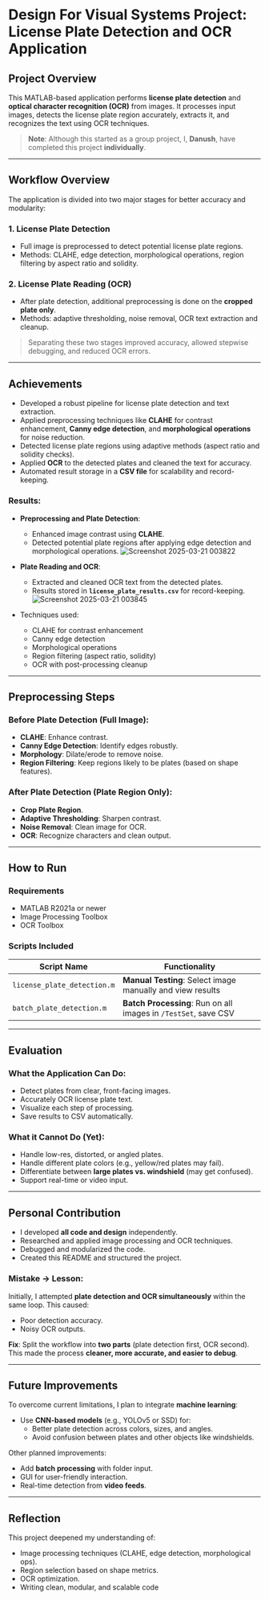 # Design For Visual Systems Project: License Plate Detection and OCR Application

## Project Overview

This MATLAB-based application performs **license plate detection** and **optical character recognition (OCR)** from images. It processes input images, detects the license plate region accurately, extracts it, and recognizes the text using OCR techniques.

> **Note**: Although this started as a group project, I, **Danush**, have completed this project **individually**.

---

##  Workflow Overview

The application is divided into two major stages for better accuracy and modularity:

### 1. License Plate Detection
- Full image is preprocessed to detect potential license plate regions.
- Methods: CLAHE, edge detection, morphological operations, region filtering by aspect ratio and solidity.

### 2. License Plate Reading (OCR)
- After plate detection, additional preprocessing is done on the **cropped plate only**.
- Methods: adaptive thresholding, noise removal, OCR text extraction and cleanup.

> Separating these two stages improved accuracy, allowed stepwise debugging, and reduced OCR errors.

---

##  Achievements

- Developed a robust pipeline for license plate detection and text extraction.
- Applied preprocessing techniques like **CLAHE** for contrast enhancement, **Canny edge detection**, and **morphological operations** for noise reduction.
- Detected license plate regions using adaptive methods (aspect ratio and solidity checks).
- Applied **OCR** to the detected plates and cleaned the text for accuracy.
- Automated result storage in a **CSV file** for scalability and record-keeping.

### Results:

- **Preprocessing and Plate Detection**:
  - Enhanced image contrast using **CLAHE**.
  - Detected potential plate regions after applying edge detection and morphological operations.
    ![Screenshot 2025-03-21 003822](https://github.com/user-attachments/assets/4f702ce8-1c57-4671-b5eb-b5fab5076991)


- **Plate Reading and OCR**:
  - Extracted and cleaned OCR text from the detected plates.
  - Results stored in **`license_plate_results.csv`** for record-keeping.
    ![Screenshot 2025-03-21 003845](https://github.com/user-attachments/assets/d159ca23-056a-45b7-8e72-d843a2477833)



- Techniques used:
  - CLAHE for contrast enhancement
  - Canny edge detection
  - Morphological operations
  - Region filtering (aspect ratio, solidity)
  - OCR with post-processing cleanup

---

##  Preprocessing Steps

### Before Plate Detection (Full Image):
- **CLAHE**: Enhance contrast.
- **Canny Edge Detection**: Identify edges robustly.
- **Morphology**: Dilate/erode to remove noise.
- **Region Filtering**: Keep regions likely to be plates (based on shape features).

### After Plate Detection (Plate Region Only):
- **Crop Plate Region**.
- **Adaptive Thresholding**: Sharpen contrast.
- **Noise Removal**: Clean image for OCR.
- **OCR**: Recognize characters and clean output.

---

##  How to Run

### Requirements
- MATLAB R2021a or newer
- Image Processing Toolbox
- OCR Toolbox

### Scripts Included

| Script Name                  | Functionality                                                    |
|-----------------------------|------------------------------------------------------------------|
| `license_plate_detection.m` | **Manual Testing**: Select image manually and view results       |
| `batch_plate_detection.m`   | **Batch Processing**: Run on all images in `/TestSet`, save CSV  |

---

##  Evaluation

### What the Application Can Do:
- Detect plates from clear, front-facing images.
- Accurately OCR license plate text.
- Visualize each step of processing.
- Save results to CSV automatically.

### What it Cannot Do (Yet):
- Handle low-res, distorted, or angled plates.
- Handle different plate colors (e.g., yellow/red plates may fail).
- Differentiate between **large plates vs. windshield** (may get confused).
- Support real-time or video input.

---

##  Personal Contribution

- I developed **all code and design** independently.
- Researched and applied image processing and OCR techniques.
- Debugged and modularized the code.
- Created this README and structured the project.

### Mistake → Lesson:
Initially, I attempted **plate detection and OCR simultaneously** within the same loop. This caused:
- Poor detection accuracy.
- Noisy OCR outputs.

**Fix**: Split the workflow into **two parts** (plate detection first, OCR second). This made the process **cleaner, more accurate, and easier to debug**.

---

##  Future Improvements

To overcome current limitations, I plan to integrate **machine learning**:

- Use **CNN-based models** (e.g., YOLOv5 or SSD) for:
  - Better plate detection across colors, sizes, and angles.
  - Avoid confusion between plates and other objects like windshields.

Other planned improvements:
- Add **batch processing** with folder input.
- GUI for user-friendly interaction.
- Real-time detection from **video feeds**.

---

##  Reflection

This project deepened my understanding of:
- Image processing techniques (CLAHE, edge detection, morphological ops).
- Region selection based on shape metrics.
- OCR optimization.
- Writing clean, modular, and scalable code

